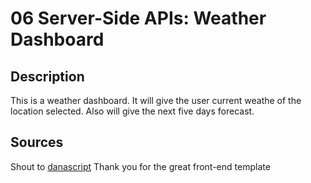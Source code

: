 # 06 Server-Side APIs: Weather Dashboard

## Description 
This is a weather dashboard. It will give the user current weathe of the location selected. Also will give the next five days forecast.

## Sources
Shout to [danascript](https://github.com/danascript/the-ultimate-api-challenge-weather) Thank you for the great front-end template
